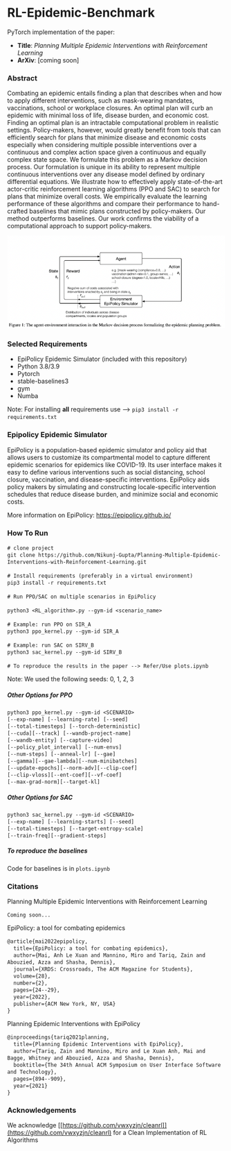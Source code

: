 # RL-Epidemic-Benchmark
PyTorch implementation of the paper:

- **Title**: *Planning Multiple Epidemic Interventions with Reinforcement Learning* 
- **ArXiv**: [coming soon] 
<!-- - **Authors**:  -->
<!-- - **Conference**:  -->
<!-- - More details:  -->

### Abstract 

Combating an epidemic entails finding a plan that describes when and how to apply different interventions, such as mask-wearing mandates, vaccinations, school or workplace closures. An optimal plan will curb an epidemic with minimal loss of life, disease burden, and economic cost. Finding an optimal plan is an intractable computational problem in realistic settings. Policy-makers, however, would greatly benefit from tools that can efficiently search for plans that minimize disease and economic costs especially when considering multiple possible interventions over a continuous and complex action space given a continuous and equally complex state space. We formulate this problem as a Markov decision process. Our formulation is unique in its ability to represent multiple continuous interventions over any disease model defined by ordinary differential equations. We illustrate how to effectively apply state-of-the-art actor-critic reinforcement learning algorithms (PPO and SAC) to search for plans that minimize overall costs. We empirically evaluate the learning performance of these algorithms and compare their performance to hand-crafted baselines that mimic plans constructed by policy-makers. Our method outperforms baselines. Our work confirms the viability of a computational approach to support policy-makers. 

![The agent-environment interaction in the Markov decision process formalizing the epidemic planning problem.](EpiPolicyRL.png)

### Selected Requirements 

- EpiPolicy Epidemic Simulator (included with this repository)
- Python 3.8/3.9 
- Pytorch
- stable-baselines3
- gym
- Numba


Note: For installing **all** requirements use --> `pip3 install -r requirements.txt`

### Epipolicy Epidemic Simulator 

EpiPolicy is a population-based epidemic simulator and policy aid that allows users to customize its compartmental model to capture different epidemic scenarios for epidemics like COVID-19. Its user interface makes it easy to define various interventions such as social distancing, school closure, vaccination, and disease-specific interventions. EpiPolicy aids policy makers by simulating and constructing locale-specific intervention schedules that reduce disease burden, and minimize social and economic costs. 

More information on EpiPolicy: https://epipolicy.github.io/ 

### How To Run 

``` 
# clone project
git clone https://github.com/Nikunj-Gupta/Planning-Multiple-Epidemic-Interventions-with-Reinforcement-Learning.git

# Install requirements (preferably in a virtual environment)
pip3 install -r requirements.txt

# Run PPO/SAC on multiple scenarios in EpiPolicy 

python3 <RL_algorithm>.py --gym-id <scenario_name> 

# Example: run PPO on SIR_A 
python3 ppo_kernel.py --gym-id SIR_A

# Example: run SAC on SIRV_B 
python3 sac_kernel.py --gym-id SIRV_B 

# To reproduce the results in the paper --> Refer/Use plots.ipynb 
```

Note: We used the following seeds: 0, 1, 2, 3 

##### Other Options for PPO 

```
python3 ppo_kernel.py --gym-id <SCENARIO> 
[--exp-name] [--learning-rate] [--seed]
[--total-timesteps] [--torch-deterministic] 
[--cuda][--track] [--wandb-project-name] 
[--wandb-entity] [--capture-video] 
[--policy_plot_interval] [--num-envs] 
[--num-steps] [--anneal-lr] [--gae]
[--gamma][--gae-lambda][--num-minibatches]
[--update-epochs][--norm-adv][--clip-coef]
[--clip-vloss][--ent-coef][--vf-coef]
[--max-grad-norm][--target-kl] 
```
##### Other Options for SAC 

```
python3 sac_kernel.py --gym-id <SCENARIO> 
[--exp-name] [--learning-starts] [--seed]
[--total-timesteps] [--target-entropy-scale] 
[--train-freq][--gradient-steps] 
```
##### To reproduce the baselines 
Code for baselines is in `plots.ipynb`

### Citations 

Planning Multiple Epidemic Interventions with Reinforcement Learning
```
Coming soon... 
```

EpiPolicy: a tool for combating epidemics

```
@article{mai2022epipolicy,
  title={EpiPolicy: a tool for combating epidemics},
  author={Mai, Anh Le Xuan and Mannino, Miro and Tariq, Zain and Abouzied, Azza and Shasha, Dennis},
  journal={XRDS: Crossroads, The ACM Magazine for Students},
  volume={28},
  number={2},
  pages={24--29},
  year={2022},
  publisher={ACM New York, NY, USA}
}
```


Planning Epidemic Interventions with EpiPolicy 

```
@inproceedings{tariq2021planning,
  title={Planning Epidemic Interventions with EpiPolicy},
  author={Tariq, Zain and Mannino, Miro and Le Xuan Anh, Mai and Bagge, Whitney and Abouzied, Azza and Shasha, Dennis},
  booktitle={The 34th Annual ACM Symposium on User Interface Software and Technology},
  pages={894--909},
  year={2021}
}
```

### Acknowledgements 
We acknowledge [[https://github.com/vwxyzjn/cleanrl]](https://github.com/vwxyzjn/cleanrl) for a Clean Implementation of RL Algorithms 
